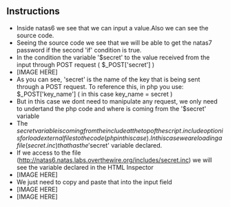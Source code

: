 ## Instructions

- Inside natas6 we see that we can input a value.Also we can see the source code.
- Seeing the source code we see that we will be able to get the natas7 password if the second 'if' condition is true.
- In the condition the variable '$secret' to the value received from the input through POST request ( $_POST['secret'] )
- [IMAGE HERE]
- As you can see, 'secret' is the name of the key that is being sent through a POST request. To reference this, in php you use: $_POST['key_name'] ( in this case key_name = secret )
- But in this case we dont need to manipulate any request, we only need to undertand the php code and where is coming from the '$secret' variable
- The $secret variable is coming from the include at the top of the script. include option is for load external files to the code ( php in this case ). In this case we are loading a file ( secret.inc ) that has the '$secret' variable declared.
- If we access to the file (http://natas6.natas.labs.overthewire.org/includes/secret.inc) we will see the variable declared in the HTML Inspector
- [IMAGE HERE]
- We just need to copy and paste that into the input field
- [IMAGE HERE]
- [IMAGE HERE]
